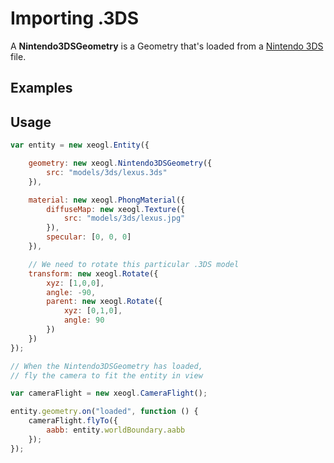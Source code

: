 # Importing .3DS

A **Nintendo3DSGeometry** is a Geometry that's loaded from a
     <a href="https://en.wikipedia.org/wiki/Nintendo_3DS" target = "_other">Nintendo 3DS</a> file.

## Examples

## Usage

````javascript
var entity = new xeogl.Entity({

    geometry: new xeogl.Nintendo3DSGeometry({
        src: "models/3ds/lexus.3ds"
    }),

    material: new xeogl.PhongMaterial({
        diffuseMap: new xeogl.Texture({
            src: "models/3ds/lexus.jpg"
        }),
        specular: [0, 0, 0]
    }),

    // We need to rotate this particular .3DS model
    transform: new xeogl.Rotate({
        xyz: [1,0,0],
        angle: -90,
        parent: new xeogl.Rotate({
            xyz: [0,1,0],
            angle: 90
        })
    })
});

// When the Nintendo3DSGeometry has loaded,
// fly the camera to fit the entity in view

var cameraFlight = new xeogl.CameraFlight();

entity.geometry.on("loaded", function () {
    cameraFlight.flyTo({
        aabb: entity.worldBoundary.aabb
    });
});
````